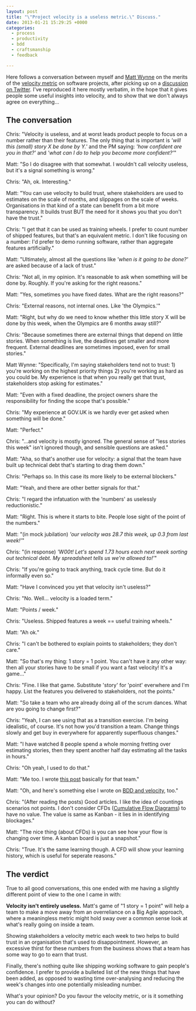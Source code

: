 ```yaml
---
layout: post
title: "\"Project velocity is a useless metric.\" Discuss."
date: 2013-01-21 15:29:25 +0000
categories:
  - process
  - productivity
  - bdd
  - craftsmanship
  - feedback

---
```


<div class='alert alert-info'>
Here follows a conversation between myself and <a href='http://mattwynne.net'>Matt Wynne</a> on the merits of the <a href='http://en.wikipedia.org/wiki/Velocity_(software_development)'>velocity metric</a> on software projects, after picking up on a <a href='https://twitter.com/BDDKickstart/status/291565539300622336'>discussion on Twitter</a>. I've reproduced it here mostly verbatim, in the hope that it gives people some useful insights into velocity, and to show that we don't always agree on everything...
</div>

## The conversation

Chris: "Velocity is useless, and at worst leads product people to focus on a number rather than their features. The only thing that is important is *'will this (small) story X be done by Y.'* and the PM saying: *'how confident are you in that?'* and *'what can I do to help you become more confident?'*"

Matt: "So I do disagree with that somewhat. I wouldn't call velocity useless, but it's a signal something is wrong."

Chris: "Ah, ok. Interesting."

Matt: "You can use velocity to build trust, where stakeholders are used to estimates on the scale of months, and slippages on the scale of weeks. Organisations in that kind of a state can benefit from a bit more transparency. It builds trust BUT the need for it shows you that you don't have the trust."

Chris: "I get that it can be used as training wheels. I prefer to count number of shipped features, but that's an equivalent metric. I don't like focusing on a number: I'd prefer to demo running software, rather than aggregate features artificially."

Matt: "Ultimately, almost all the questions like *'when is it going to be done?'* are asked because of a lack of trust."

Chris: "Not all, in my opinion. It's reasonable to ask when something will be done by. Roughly. If you're asking for the right reasons."

Matt: "Yes, sometimes you have fixed dates. What are the right reasons?"

Chris: "External reasons, not internal ones. Like 'the Olympics.'"

Matt: "Right, but why do we need to know whether this little story X will be done by this week, when the Olympics are 6 months away still?"

Chris: "Because sometimes there are external things that depend on little stories. When something is live, the deadlines get smaller and more frequent. External deadlines are sometimes imposed, even for small stories."

Matt Wynne: "Specifically, I'm saying stakeholders tend not to trust: 1) you're working on the highest priority things 2) you're working as hard as you could be. My experience is that when you really get that trust, stakeholders stop asking for estimates."

Matt: "Even with a fixed deadline, the project owners share the responsibility for finding the scope that's possible."

Chris: "My experience at GOV.UK is we hardly ever get asked when something will be done."

Matt: "Perfect."

Chris: "...and velocity is mostly ignored. The general sense of "less stories this week" isn't ignored though, and sensible questions are asked."

Matt: "Aha, so that's another use for velocity: a signal that the team have built up technical debt that's starting to drag them down."

Chris: "Perhaps so. In this case its more likely to be external blockers."

Matt: "Yeah, and there are other better signals for that."

Chris: "I regard the infatuation with the 'numbers' as uselessly reductionistic."

Matt: "Right. This is where it starts to bite. People lose sight of the point of the numbers."

Matt: "(in mock jubilation) *'our velocity was 28.7 this week, up 0.3 from last week!'*"

Chris: "(in response) *'W00t! Let's spend 1.73 hours each next week sorting out technical debt. My spreadsheet tells us we're allowed to!'*"

Chris: "If you're going to track anything, track cycle time. But do it informally even so."

Matt: "Have I convinced you yet that velocity isn't useless?"

Chris: "No. Well... velocity is a loaded term."

Matt: "Points / week."

Chris: "Useless. Shipped features a week == useful training wheels."

Matt: "Ah ok."

Chris: "I can't be bothered to explain points to stakeholders; they don't care."

Matt: "So that's my thing: 1 story = 1 point. You can't have it any other way: then all your stories have to be small if you want a fast velocity! It's a game..."

Chris: "Fine. I like that game. Substitute 'story' for 'point' everwhere and I'm happy. List the features you delivered to stakeholders, not the points."

Matt: "So take a team who are already doing all of the scrum dances. What are you going to change first?"

Chris: "Yeah, I can see using that as a transition exercise. I'm being idealistic, of course. It's not how you'd transition a team. Change things slowly and get buy in everywhere for apparently superfluous changes."

Matt: "I have watched 8 people spend a whole morning fretting over estimating stories, then they spent another half day estimating all the tasks in hours."

Chris: "Oh yeah, I used to do that."

Matt: "Me too. I wrote [this post](http://blog.mattwynne.net/2010/07/11/hi-fidelity-project-management/) basically for that team."

Matt: "Oh, and here's something else I wrote on [BDD and velocity](http://blog.mattwynne.net/2011/09/17/using-bdd-scenarios-to-track-project-velocity/), too."

Chris: "(After reading the posts) Good articles. I like the idea of countings scenarios not points. I don't consider CFDs ([Cumulative Flow Diagrams](http://en.wikipedia.org/wiki/Cumulative_flow_diagram)) to have no value. The value is same as Kanban - it lies in in identifying blockages."

Matt: "The nice thing (about CFDs) is you can see how your flow is changing over time. A kanban board is just a snapshot."

Chris: "True. It's the same learning though. A CFD will show your learning history, which is useful for seperate reasons."

## The verdict

True to all good conversations, this one ended with me having a slightly different point of view to the one I came in with:

**Velocity isn't entirely useless.** Matt's game of "1 story = 1 point" will help a team to make a move away from an overreliance on a Big Agile approach, where a meaningless metric might hold sway over a common sense look at what's really going on inside a team.

Showing stakeholders a velocity metric each week to two helps to build trust in an organisation that's used to disappointment. However, an excessive thirst for these numbers from the business shows that a team has some way to go to earn that trust.

Finally, there's nothing quite like shipping working software to gain people's confidence. I prefer to provide a bulleted list of the new things that have been added, as opposed to wasting time over-analysing and reducing the week's changes into one potentially misleading number.

What's your opinion? Do you favour the velocity metric, or is it something you can do without?
